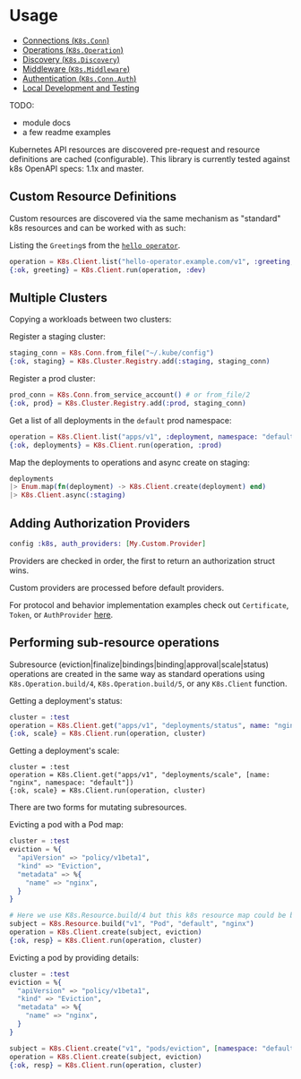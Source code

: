 # Usage

* [Connections (`K8s.Conn`)](./connections.md)
* [Operations (`K8s.Operation`)](./operations.md)
* [Discovery (`K8s.Discovery`)](./discovery.md)
* [Middleware (`K8s.Middleware`)](./middleware.md)
* [Authentication (`K8s.Conn.Auth`)](./authentication.md)
* [Local Development and Testing](./testing.md)
  
TODO:
* module docs
* a few readme examples

Kubernetes API resources are discovered pre-request and resource definitions are cached (configurable). This library is currently tested against k8s OpenAPI specs: 1.1x and master.

## Custom Resource Definitions

Custom resources are discovered via the same mechanism as "standard" k8s resources and can be worked with as such:

Listing the `Greeting`s from the [`hello operator`](https://github.com/coryodaniel/hello_operator).

```elixir
operation = K8s.Client.list("hello-operator.example.com/v1", :greeting, [namespace: "default"])
{:ok, greeting} = K8s.Client.run(operation, :dev)
```

## Multiple Clusters

Copying a workloads between two clusters:

Register a staging cluster:

```elixir
staging_conn = K8s.Conn.from_file("~/.kube/config")
{:ok, staging} = K8s.Cluster.Registry.add(:staging, staging_conn)
```

Register a prod cluster:

```elixir
prod_conn = K8s.Conn.from_service_account() # or from_file/2
{:ok, prod} = K8s.Cluster.Registry.add(:prod, staging_conn)
```

Get a list of all deployments in the `default` prod namespace:

```elixir
operation = K8s.Client.list("apps/v1", :deployment, namespace: "default")
{:ok, deployments} = K8s.Client.run(operation, :prod)
```

Map the deployments to operations and async create on staging:

```elixir
deployments
|> Enum.map(fn(deployment) -> K8s.Client.create(deployment) end)
|> K8s.Client.async(:staging)
```

## Adding Authorization Providers

```elixir
config :k8s, auth_providers: [My.Custom.Provider]
```

Providers are checked in order, the first to return an authorization struct wins.

Custom providers are processed before default providers.

For protocol and behavior implementation examples check out `Certificate`, `Token`, or `AuthProvider` [here](../lib/k8s/conn/auth/).

## Performing sub-resource operations

Subresource (eviction|finalize|bindings|binding|approval|scale|status) operations are created in the same way as standard operations using `K8s.Operation.build/4`, `K8s.Operation.build/5`, or any `K8s.Client` function.

Getting a deployment's status:

```elixir
cluster = :test
operation = K8s.Client.get("apps/v1", "deployments/status", name: "nginx", namespace: "default")
{:ok, scale} = K8s.Client.run(operation, cluster)
```

Getting a deployment's scale:

```
cluster = :test
operation = K8s.Client.get("apps/v1", "deployments/scale", [name: "nginx", namespace: "default"])
{:ok, scale} = K8s.Client.run(operation, cluster)
```

There are two forms for mutating subresources.

Evicting a pod with a Pod map:

```elixir
cluster = :test
eviction = %{
  "apiVersion" => "policy/v1beta1",
  "kind" => "Eviction",
  "metadata" => %{
    "name" => "nginx",
  }
}

# Here we use K8s.Resource.build/4 but this k8s resource map could be built manually or retrieved from the k8s API
subject = K8s.Resource.build("v1", "Pod", "default", "nginx")
operation = K8s.Client.create(subject, eviction)
{:ok, resp} = K8s.Client.run(operation, cluster)
```

Evicting a pod by providing details:

```elixir
cluster = :test
eviction = %{
  "apiVersion" => "policy/v1beta1",
  "kind" => "Eviction",
  "metadata" => %{
    "name" => "nginx",
  }
}

subject = K8s.Client.create("v1", "pods/eviction", [namespace: "default", name: "nginx"], eviction)
operation = K8s.Client.create(subject, eviction)
{:ok, resp} = K8s.Client.run(operation, cluster)

